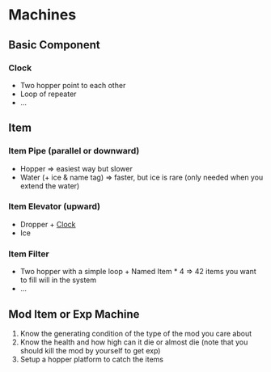 # Machines

## Basic Component

### Clock

* Two hopper point to each other
* Loop of repeater
* ...

## Item

### Item Pipe (parallel or downward)

* Hopper => easiest way but slower
* Water (+ ice & name tag) => faster, but ice is rare (only needed when you extend the water)

### Item Elevator (upward)

* Dropper + [Clock](#clock)
* Ice

### Item Filter

* Two hopper with a simple loop + Named Item * 4 => 42 items you want to fill will in the system
* ...

## Mod Item or Exp Machine

1. Know the generating condition of the type of the mod you care about
2. Know the health and how high can it die or almost die (note that you should kill the mod by yourself to get exp)
3. Setup a hopper platform to catch the items
